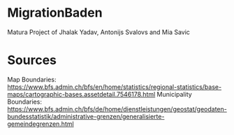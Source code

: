 # MigrationBaden
Matura Project of Jhalak Yadav, Antonijs Svalovs and Mia Savic

# Sources
Map Boundaries:
https://www.bfs.admin.ch/bfs/en/home/statistics/regional-statistics/base-maps/cartographic-bases.assetdetail.7546178.html
Municipality Boundaries:
https://www.bfs.admin.ch/bfs/de/home/dienstleistungen/geostat/geodaten-bundesstatistik/administrative-grenzen/generalisierte-gemeindegrenzen.html
